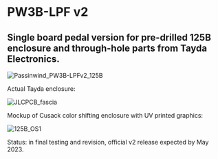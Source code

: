 # PW3B-LPF v2

## Single board pedal version for pre-drilled 125B enclosure and through-hole parts from Tayda Electronics. 

![Passinwind_PW3B-LPFv2_125B](https://user-images.githubusercontent.com/127763821/231550900-635adbf4-978c-4b3d-9bba-bb9998edba7f.png)


Actual Tayda enclosure:

![JLCPCB_fascia](https://user-images.githubusercontent.com/127763821/230925146-7342877b-b596-48cb-9574-d2ad54d94166.jpg)

Mockup of Cusack color shifting enclosure with UV printed graphics:

![125B_OS1](https://user-images.githubusercontent.com/127763821/231558706-20a6e7bf-04f1-4dd0-b0ec-7fe34abc5633.PNG)


Status: in final testing and revision, official v2 release expected by May 2023.
